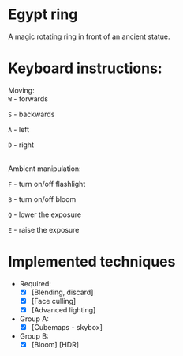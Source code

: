 # Egypt ring

A magic rotating ring in front of an ancient statue.

# Keyboard instructions:

Moving:<br>
`W` - forwards

`S` - backwards

`A` - left

`D` - right
   
<br>
Ambient manipulation:
<br>

`F` - turn on/off flashlight

`B` - turn on/off bloom

`Q` - lower the exposure

`E` - raise the exposure

# Implemented techniques

- Required:
   - [x] [Blending, discard]
   - [x] [Face culling]
   - [x] [Advanced lighting] 
- Group A:
   - [x] [Cubemaps - skybox]  
- Group B:
   - [x] [Bloom] [HDR]
